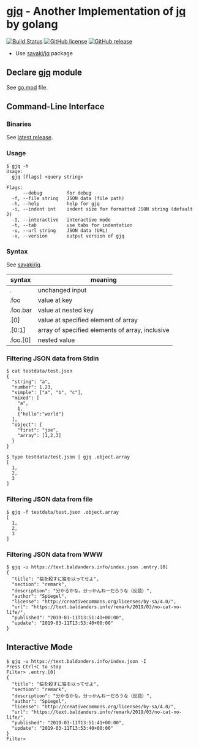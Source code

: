 # [gjq] - Another Implementation of [jq] by golang

[![Build Status](https://travis-ci.org/spiegel-im-spiegel/gjq.svg?branch=master)](https://travis-ci.org/spiegel-im-spiegel/gjq)
[![GitHub license](https://img.shields.io/badge/license-Apache%202-blue.svg)](https://raw.githubusercontent.com/spiegel-im-spiegel/gjq/master/LICENSE)
[![GitHub release](http://img.shields.io/github/release/spiegel-im-spiegel/gjq.svg)](https://github.com/spiegel-im-spiegel/gjq/releases/latest)

- Use [savaki/jq] package

## Declare [gjq] module

See [go.mod](https://github.com/spiegel-im-spiegel/gjq/blob/master/go.mod) file. 

## Command-Line Interface

### Binaries

See [latest release](https://github.com/spiegel-im-spiegel/gjq/releases/latest).

### Usage

```
$ gjq -h
Usage:
  gjq [flags] <query string>

Flags:
      --debug         for debug
  -f, --file string   JSON data (file path)
  -h, --help          help for gjq
  -i, --indent int    indent size for formatted JSON string (default 2)
  -I, --interactive   interactive mode
  -t, --tab           use tabs for indentation
  -u, --url string    JSON data (URL)
  -v, --version       output version of gjq
```

### Syntax

See [savaki/jq].

| syntax   | meaning                                         |
| -------- | ----------------------------------------------- |
| .        | unchanged input                                 |
| .foo     | value at key                                    |
| .foo.bar | value at nested key                             |
| .[0]     | value at specified element of array             |
| .[0:1]   | array of specified elements of array, inclusive |
| .foo.[0] | nested value                                    |

### Filtering JSON data from Stdin

```
$ cat testdata/test.json
{
  "string": "a",
  "number": 1.23,
  "simple": ["a", "b", "c"],
  "mixed": [
    "a",
    1,
    {"hello":"world"}
  ],
  "object": {
    "first": "joe",
    "array": [1,2,3]
  }
}

$ type testdata/test.json | gjq .object.array
[
  1,
  2,
  3
]
```

### Filtering JSON data from file

```
$ gjq -f testdata/test.json .object.array
[
  1,
  2,
  3
]
```

### Filtering JSON data from WWW

```
$ gjq -u https://text.baldanders.info/index.json .entry.[0]
{
  "title": "猫を殺すに猫を以ってせよ",
  "section": "remark",
  "description": "分かるかな。分っかんねーだろうな（反語）",
  "author": "Spiegel",
  "license": "http://creativecommons.org/licenses/by-sa/4.0/",
  "url": "https://text.baldanders.info/remark/2019/03/no-cat-no-life/",
  "published": "2019-03-11T13:51:41+00:00",
  "update": "2019-03-11T13:53:40+00:00"
}
```

## Interactive Mode

```
$ gjq -u https://text.baldanders.info/index.json -I
Press Ctrl+C to stop
Filter> .entry.[0]
{
  "title": "猫を殺すに猫を以ってせよ",
  "section": "remark",
  "description": "分かるかな。分っかんねーだろうな（反語）",
  "author": "Spiegel",
  "license": "http://creativecommons.org/licenses/by-sa/4.0/",
  "url": "https://text.baldanders.info/remark/2019/03/no-cat-no-life/",
  "published": "2019-03-11T13:51:41+00:00",
  "update": "2019-03-11T13:53:40+00:00"
}
Filter> 
```

[gjq]: https://github.com/spiegel-im-spiegel/gjq
[jq]: https://github.com/stedolan/jq "stedolan/jq: Command-line JSON processor"
[savaki/jq]: https://github.com/savaki/jq/ "savaki/jq: A high performance Golang implementation of the incredibly useful jq command line tool."
